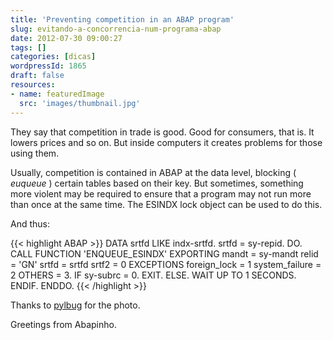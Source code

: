 ```yaml
---
title: 'Preventing competition in an ABAP program'
slug: evitando-a-concorrencia-num-programa-abap
date: 2012-07-30 09:00:27
tags: []
categories: [dicas]
wordpressId: 1865
draft: false
resources:
- name: featuredImage
  src: 'images/thumbnail.jpg'
---
```

They say that competition in trade is good. Good for consumers, that is. It lowers prices and so on. But inside computers it creates problems for those using them.

Usually, competition is contained in ABAP at the data level, blocking ( _euqueue_ ) certain tables based on their key. But sometimes, something more violent may be required to ensure that a program may not run more than once at the same time. The ESINDX lock object can be used to do this.

<!--more-->

And thus:


{{< highlight ABAP >}}
  DATA srtfd LIKE indx-srtfd.
  srtfd = sy-repid.
  DO.
    CALL FUNCTION 'ENQUEUE_ESINDX'
      EXPORTING
        mandt          = sy-mandt
        relid          = 'GN'
        srtfd          = srtfd
        srtf2          = 0
      EXCEPTIONS
        foreign_lock   = 1
        system_failure = 2
        OTHERS         = 3.
    IF sy-subrc = 0.
      EXIT.
    ELSE.
      WAIT UP TO 1 SECONDS.
    ENDIF.
  ENDDO.
{{< /highlight >}}

Thanks to [pylbug][1] for the photo.

Greetings from Abapinho.

   [1]: http://www.flickr.com/photos/pylbug/1678163229/
